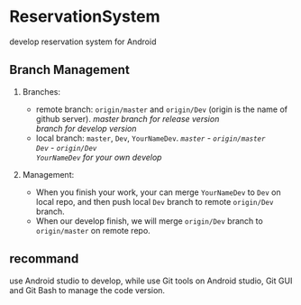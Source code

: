 # ReservationSystem
develop reservation system for Android


## Branch Management
1. Branches:
	* remote branch: `origin/master` and `origin/Dev` (origin is the name of github server).
		*master branch for release version*  
		*branch for develop version*
	* local branch: `master`, `Dev`, `YourNameDev`. 
		*`master` - `origin/master`*  
		*`Dev` - `origin/Dev`*  
		*`YourNameDev` for your own develop*

2. Management:
	* When you finish your work, your can merge `YourNameDev` to `Dev` on local repo, and then push local `Dev` branch to remote `origin/Dev` branch.
	* When our develop finish, we will merge `origin/Dev` branch to `origin/master` on remote repo.


## recommand

use Android studio to develop, while use Git tools on Android studio, Git GUI and Git Bash to manage the code version.
